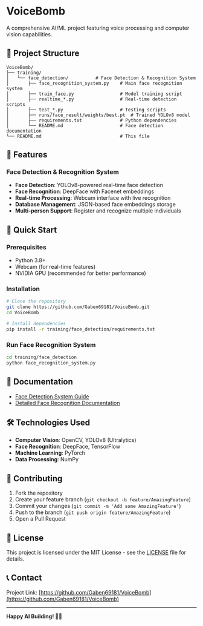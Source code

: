 # VoiceBomb

A comprehensive AI/ML project featuring voice processing and computer vision capabilities.

## 📁 Project Structure

```
VoiceBomb/
├── training/
│   └── face_detection/          # Face Detection & Recognition System
│       ├── face_recognition_system.py    # Main face recognition system
│       ├── train_face.py                 # Model training script
│       ├── realtime_*.py                 # Real-time detection scripts
│       ├── test_*.py                     # Testing scripts
│       ├── runs/face_result/weights/best.pt  # Trained YOLOv8 model
│       ├── requirements.txt              # Python dependencies
│       └── README.md                     # Face detection documentation
└── README.md                             # This file
```

## 🎯 Features

### Face Detection & Recognition System
- **Face Detection**: YOLOv8-powered real-time face detection
- **Face Recognition**: DeepFace with Facenet embeddings
- **Real-time Processing**: Webcam interface with live recognition
- **Database Management**: JSON-based face embeddings storage
- **Multi-person Support**: Register and recognize multiple individuals

## 🚀 Quick Start

### Prerequisites
- Python 3.8+
- Webcam (for real-time features)
- NVIDIA GPU (recommended for better performance)

### Installation
```bash
# Clone the repository
git clone https://github.com/Gaben69181/VoiceBomb.git
cd VoiceBomb

# Install dependencies
pip install -r training/face_detection/requirements.txt
```

### Run Face Recognition System
```bash
cd training/face_detection
python face_recognition_system.py
```

## 📖 Documentation

- [Face Detection System Guide](training/face_detection/README.md)
- [Detailed Face Recognition Documentation](training/face_detection/FACE_RECOGNITION_README.md)

## 🛠️ Technologies Used

- **Computer Vision**: OpenCV, YOLOv8 (Ultralytics)
- **Face Recognition**: DeepFace, TensorFlow
- **Machine Learning**: PyTorch
- **Data Processing**: NumPy

## 🤝 Contributing

1. Fork the repository
2. Create your feature branch (`git checkout -b feature/AmazingFeature`)
3. Commit your changes (`git commit -m 'Add some AmazingFeature'`)
4. Push to the branch (`git push origin feature/AmazingFeature`)
5. Open a Pull Request

## 📄 License

This project is licensed under the MIT License - see the [LICENSE](LICENSE) file for details.

## 📞 Contact

Project Link: [https://github.com/Gaben69181/VoiceBomb](https://github.com/Gaben69181/VoiceBomb)

---

**Happy AI Building! 🤖✨**